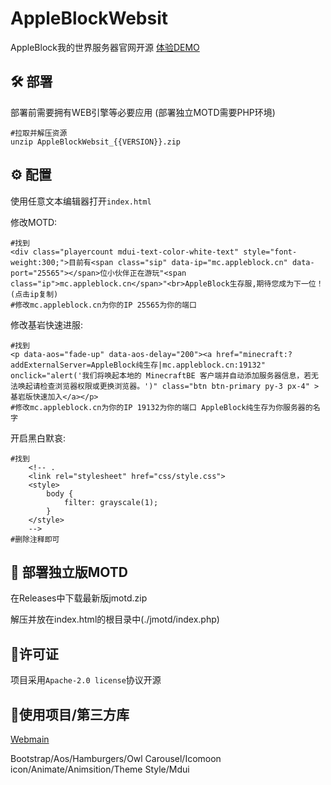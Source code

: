 # AppleBlockWebsit
AppleBlock我的世界服务器官网开源
[体验DEMO](https://AppleBlock.cn/)

## 🛠️ 部署
部署前需要拥有WEB引擎等必要应用
(部署独立MOTD需要PHP环境)
``` shell
#拉取并解压资源
unzip AppleBlockWebsit_{{VERSION}}.zip
```

## ⚙️ 配置
使用任意文本编辑器打开`index.html`

修改MOTD:
``` code
#找到
<div class="playercount mdui-text-color-white-text" style="font-weight:300;">目前有<span class="sip" data-ip="mc.appleblock.cn" data-port="25565"></span>位小伙伴正在游玩"<span class="ip">mc.appleblock.cn</span>"<br>AppleBlock生存服,期待您成为下一位！(点击ip复制)
#修改mc.appleblock.cn为你的IP 25565为你的端口
```
修改基岩快速进服:
``` code
#找到
<p data-aos="fade-up" data-aos-delay="200"><a href="minecraft:?addExternalServer=AppleBlock纯生存|mc.appleblock.cn:19132" onclick="alert('我们将唤起本地的 MinecraftBE 客户端并自动添加服务器信息，若无法唤起请检查浏览器权限或更换浏览器。')" class="btn btn-primary py-3 px-4" >基岩版快速加入</a></p>
#修改mc.appleblock.cn为你的IP 19132为你的端口 AppleBlock纯生存为你服务器的名字
```
开启黑白默哀:
``` code
#找到
    <!-- .
    <link rel="stylesheet" href="css/style.css">
    <style>
        body {
            filter: grayscale(1);
        }
    </style>
    -->
#删除注释即可
```
## 🎈 部署独立版MOTD
在Releases中下载最新版jmotd.zip

解压并放在index.html的根目录中(./jmotd/index.php)

## 📖许可证
项目采用`Apache-2.0 license`协议开源

## 🚗使用项目/第三方库
[Webmain](https://www.go176.net/post-2546.html)

Bootstrap/Aos/Hamburgers/Owl Carousel/Icomoon icon/Animate/Animsition/Theme Style/Mdui